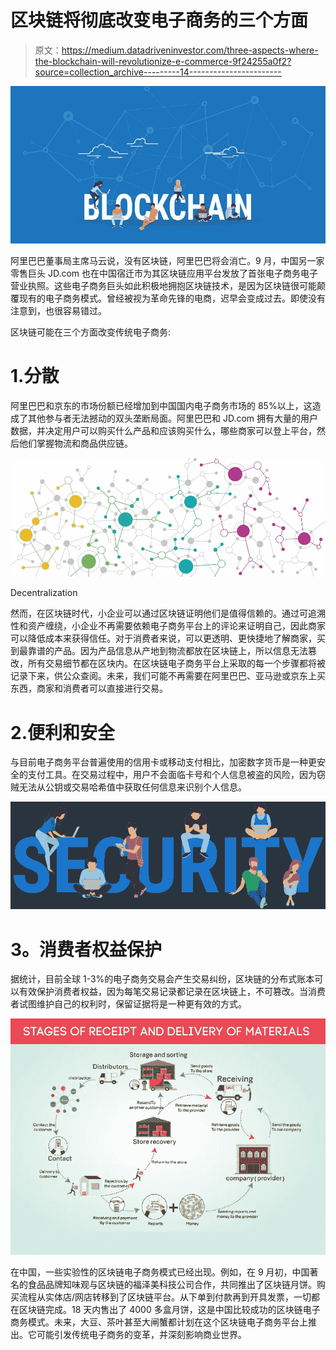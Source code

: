 # 区块链将彻底改变电子商务的三个方面

> 原文：<https://medium.datadriveninvestor.com/three-aspects-where-the-blockchain-will-revolutionize-e-commerce-9f24255a0f2?source=collection_archive---------14----------------------->

![](img/e5fddd97b30e596c73701ef8ad4dc295.png)

阿里巴巴董事局主席马云说，没有区块链，阿里巴巴将会消亡。9 月，中国另一家零售巨头 JD.com 也在中国宿迁市为其区块链应用平台发放了首张电子商务电子营业执照。这些电子商务巨头如此积极地拥抱区块链技术，是因为区块链很可能颠覆现有的电子商务模式。曾经被视为革命先锋的电商，迟早会变成过去。即使没有注意到，也很容易错过。

区块链可能在三个方面改变传统电子商务:

# 1.分散

阿里巴巴和京东的市场份额已经增加到中国国内电子商务市场的 85%以上，这造成了其他参与者无法撼动的双头垄断局面。阿里巴巴和 JD.com 拥有大量的用户数据，并决定用户可以购买什么产品和应该购买什么，哪些商家可以登上平台，然后他们掌握物流和商品供应链。

![](img/a9cddc63739edde7edca3d4d1fb6178e.png)

Decentralization

然而，在区块链时代，小企业可以通过区块链证明他们是值得信赖的。通过可追溯性和资产缠绕，小企业不再需要依赖电子商务平台上的评论来证明自己，因此商家可以降低成本来获得信任。对于消费者来说，可以更透明、更快捷地了解商家，买到最靠谱的产品。因为产品信息从产地到物流都放在区块链上，所以信息无法篡改，所有交易细节都在区块内。在区块链电子商务平台上采取的每一个步骤都将被记录下来，供公众查阅。未来，我们可能不再需要在阿里巴巴、亚马逊或京东上买东西，商家和消费者可以直接进行交易。

# 2.**便利和安全**

与目前电子商务平台普遍使用的信用卡或移动支付相比，加密数字货币是一种更安全的支付工具。在交易过程中，用户不会面临卡号和个人信息被盗的风险，因为窃贼无法从公钥或交易哈希值中获取任何信息来识别个人信息。

![](img/1db5e9fac967d848e64fb80188bcb726.png)

# **3。消费者权益保护**

据统计，目前全球 1-3%的电子商务交易会产生交易纠纷，区块链的分布式账本可以有效保护消费者权益，因为每笔交易记录都记录在区块链上，不可篡改。当消费者试图维护自己的权利时，保留证据将是一种更有效的方式。

![](img/60a687d148d063a263de1bb41ccc9552.png)

在中国，一些实验性的区块链电子商务模式已经出现。例如，在 9 月初，中国著名的食品品牌知味观与区块链的福泽美科技公司合作，共同推出了区块链月饼。购买流程从实体店/网店转移到了区块链平台。从下单到付款再到开具发票，一切都在区块链完成。18 天内售出了 4000 多盒月饼，这是中国比较成功的区块链电子商务模式。未来，大豆、茶叶甚至大闸蟹都计划在这个区块链电子商务平台上推出。它可能引发传统电子商务的变革，并深刻影响商业世界。